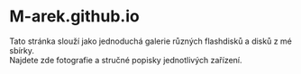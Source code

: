 # M-arek.github.io

Tato stránka slouží jako jednoduchá galerie různých flashdisků a disků z mé sbírky.  
Najdete zde fotografie a stručné popisky jednotlivých zařízení.
